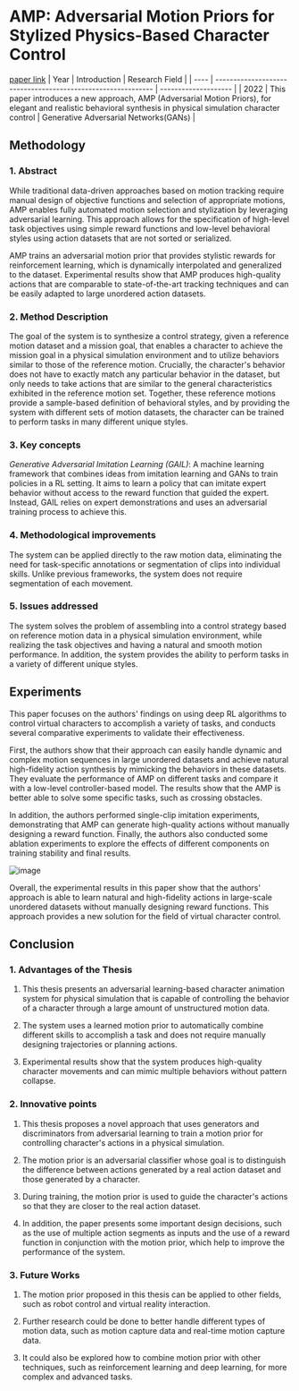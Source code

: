 # AMP: Adversarial Motion Priors for Stylized Physics-Based Character Control
[paper link](https://arxiv.org/pdf/2104.02180) 
| Year | Introduction                                                         | Research Field                 |
| ---- | ------------------------------------------------------------ | -------------------- |
| 2022 | This paper introduces a new approach, AMP (Adversarial Motion Priors), for elegant and realistic behavioral synthesis in physical simulation character control         |  Generative Adversarial Networks(GANs)         |

## Methodology

### 1. Abstract
  While traditional data-driven approaches based on motion tracking require manual design of objective functions and selection of appropriate motions, AMP enables fully automated motion selection and stylization by leveraging adversarial learning. This approach allows for the specification of high-level task objectives using simple reward functions and low-level behavioral styles using action datasets that are not sorted or serialized.
  
  AMP trains an adversarial motion prior that provides stylistic rewards for reinforcement learning, which is dynamically interpolated and generalized to the dataset. Experimental results show that AMP produces high-quality actions that are comparable to state-of-the-art tracking techniques and can be easily adapted to large unordered action datasets.
  
### 2. Method Description 
  The goal of the system is to synthesize a control strategy, given a reference motion dataset and a mission goal, that enables a character to achieve the mission goal in a physical simulation environment and to utilize behaviors similar to those of the reference motion. Crucially, the character's behavior does not have to exactly match any particular behavior in the dataset, but only needs to take actions that are similar to the general characteristics exhibited in the reference motion set. Together, these reference motions provide a sample-based definition of behavioral styles, and by providing the system with different sets of motion datasets, the character can be trained to perform tasks in many different unique styles.
  
### 3. Key concepts
  _Generative Adversarial Imitation Learning (GAIL)_: A machine learning framework that combines ideas from imitation learning and GANs to train policies in a RL setting. It aims to learn a policy that can imitate expert behavior without access to the reward function that guided the expert. Instead, GAIL relies on expert demonstrations and uses an adversarial training process to achieve this.
  
### 4. Methodological improvements
  The system can be applied directly to the raw motion data, eliminating the need for task-specific annotations or segmentation of clips into individual skills. Unlike previous frameworks, the system does not require segmentation of each movement.
  
### 5. Issues addressed 
  The system solves the problem of assembling into a control strategy based on reference motion data in a physical simulation environment, while realizing the task objectives and having a natural and smooth motion performance. In addition, the system provides the ability to perform tasks in a variety of different unique styles.
  
## Experiments
  This paper focuses on the authors' findings on using deep RL algorithms to control virtual characters to accomplish a variety of tasks, and conducts several comparative experiments to validate their effectiveness.

  First, the authors show that their approach can easily handle dynamic and complex motion sequences in large unordered datasets and achieve natural high-fidelity action synthesis by mimicking the behaviors in these datasets. They evaluate the performance of AMP on different tasks and compare it with a low-level controller-based model. The results show that the AMP is better able to solve some specific tasks, such as crossing obstacles.

  In addition, the authors performed single-clip imitation experiments, demonstrating that AMP can generate high-quality actions without manually designing a reward function. Finally, the authors also conducted some ablation experiments to explore the effects of different components on training stability and final results.

![image](https://github.com/Zhang-Bocheng/paper-reading/assets/160409071/ae90155d-51da-4ce9-95c0-792c63ea93b5)

  Overall, the experimental results in this paper show that the authors' approach is able to learn natural and high-fidelity actions in large-scale unordered datasets without manually designing reward functions. This approach provides a new solution for the field of virtual character control.
  
## Conclusion

### 1. Advantages of the Thesis
  1. This thesis presents an adversarial learning-based character animation system for physical simulation that is capable of controlling the behavior of a character through a large amount of unstructured motion data.

  2. The system uses a learned motion prior to automatically combine different skills to accomplish a task and does not require manually designing trajectories or planning actions.

  3. Experimental results show that the system produces high-quality character movements and can mimic multiple behaviors without pattern collapse.
     
### 2. Innovative points
  1. This thesis proposes a novel approach that uses generators and discriminators from adversarial learning to train a motion prior for controlling character's actions in a physical simulation.

  2. The motion prior is an adversarial classifier whose goal is to distinguish the difference between actions generated by a real action dataset and those generated by a character.

  3. During training, the motion prior is used to guide the character's actions so that they are closer to the real action dataset.

  4. In addition, the paper presents some important design decisions, such as the use of multiple action segments as inputs and the use of a reward function in conjunction with the motion prior, which help to improve the performance of the system.

### 3. Future Works
  1. The motion prior proposed in this thesis can be applied to other fields, such as robot control and virtual reality interaction.

  2. Further research could be done to better handle different types of motion data, such as motion capture data and real-time motion capture data.

  3. It could also be explored how to combine motion prior with other techniques, such as reinforcement learning and deep learning, for more complex and advanced tasks.

